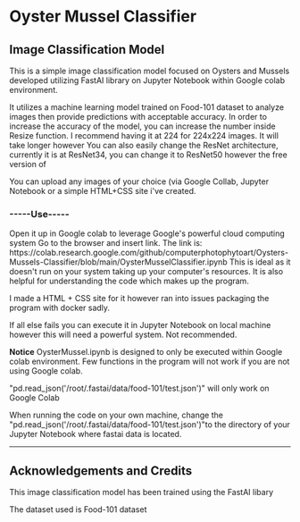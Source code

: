 <h1>Oyster Mussel Classifier</h1>
<h2>Image Classification Model</h2>

This is a simple image classification model focused on Oysters and Mussels developed utilizing FastAI library on Jupyter Notebook within Google colab environment.

It utilizes a machine learning model trained on Food-101 dataset to analyze images then provide predictions with acceptable accuracy.
In order to increase the accuracy of the model, you can increase the number inside Resize function. I recommend having it at 224 for 224x224 images. It will take longer however
You can also easily change the ResNet architecture, currently it is at ResNet34, you can change it to ResNet50 however the free version of 

You can upload any images of your choice (via Google Collab, Jupyter Notebook or a simple HTML+CSS site i've created.

<h3>-----Use-----</h3>
Open it up in Google colab to leverage Google's powerful cloud computing system
Go to the browser and insert link.
The link is: https://colab.research.google.com/github/computerphotophytoart/Oysters-Mussels-Classifier/blob/main/OysterMusselClassifier.ipynb
This is ideal as it doesn't run on your system taking up your computer's resources.
It is also helpful for understanding the code which makes up the program.

I  made a HTML + CSS site for it however ran into issues packaging the program with docker sadly.

If all else fails you can execute it in Jupyter Notebook on local machine however this will need a powerful system. Not recommended.

**Notice**
OysterMussel.ipynb is designed to only be executed within Google colab environment. Few functions in the program will not work if you are not using Google colab.

"pd.read_json('/root/.fastai/data/food-101/test.json')" will only work on Google Colab

When running the code on your own machine, change the "pd.read_json('/root/.fastai/data/food-101/test.json')"to the directory of your Jupyter Notebook where fastai data is located.

-----

<h2>Acknowledgements and Credits</h2>
This image classification model has been trained using the FastAI libary

The dataset used is Food-101 dataset
